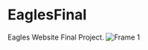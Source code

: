 # EaglesFinal
Eagles Website Final Project.
![Frame 1](https://github.com/user-attachments/assets/5b7c37de-297c-485c-9017-6c67a935cfe6)
